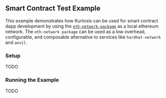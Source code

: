 ## Smart Contract Test Example

This example demonstrates how Kurtosis can be used for smart contract dapp development 
by using the [`eth-network-package`](https://github.com/kurtosis-tech/eth-network-package) as a local ethereum network. 
The `eth-network package` can be used as a low overhead, configurable, and composable alternative to services like
`hardhat-network` and `anvil`.

### Setup
TODO
### Running the Example


TODO